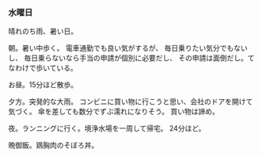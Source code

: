 ### 水曜日

晴れのち雨、暑い日。

朝。暑い中歩く。
電車通勤でも良い気がするが、
毎日乗りたい気分でもないし、
毎日乗らないなら手当の申請が個別に必要だし、
その申請は面倒だし。てなわけで歩いている。

お昼。15分ほど散歩。

夕方。突発的な大雨。
コンビニに買い物に行こうと思い、会社のドアを開けて気づく。
傘を差しても数分でずぶ濡れになりそう。
買い物は諦め。

夜。ランニングに行く。境浄水場を一周して帰宅。
24分ほど。

晩御飯。鶏胸肉のそぼろ丼。